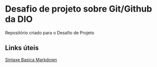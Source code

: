 # Desafio de projeto sobre Git/Github da DIO
Repositório criado para o Desafio de Projeto

## Links úteis
[Sintaxe Basica Markdown](https://markdownguide.org/basic-syntax/)
